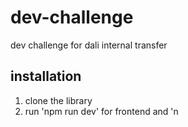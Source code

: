 # dev-challenge
dev challenge for dali internal transfer

## installation
1. clone the library
2. run 'npm run dev' for frontend and 'n